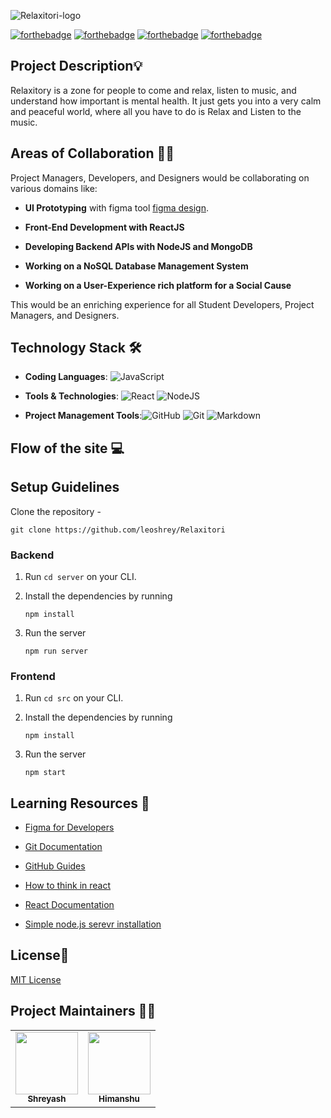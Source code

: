 ![Relaxitori-logo](https://github.com/leoshrey/Relaxitori/blob/master/public/logoR.png)

[![forthebadge](https://forthebadge.com/images/badges/open-source.svg)](https://forthebadge.com)
[![forthebadge](https://forthebadge.com/images/badges/built-with-love.svg)](https://forthebadge.com)
[![forthebadge](https://forthebadge.com/images/badges/built-by-developers.svg)](https://forthebadge.com)
[![forthebadge](https://forthebadge.com/images/badges/makes-people-smile.svg)](https://forthebadge.com)



## Project Description💡

Relaxitory is a zone for people to come and relax, listen to music, and understand how important is mental health. It just gets you into a very calm and peaceful world, where all you have to do is Relax and Listen to the music.

## Areas of Collaboration 👨‍🏭

Project Managers, Developers, and Designers would be collaborating on various domains like:

-   **UI Prototyping** with figma tool [figma design](https://www.figma.com/file/1gYZlafa8bUZu61ji10unF/Kurakoo?node-id=0%3A1).
    
-   **Front-End Development with ReactJS**
    
-   **Developing Backend APIs with NodeJS and MongoDB**
    
-   **Working on a NoSQL Database Management System**
    
-   **Working on a User-Experience rich platform for a Social Cause**
    

This would be an enriching experience for all Student Developers, Project Managers, and Designers.


## Technology Stack 🛠️

- **Coding Languages**: <img alt="JavaScript" src="https://img.shields.io/badge/javascript%20-%23323330.svg?&style=for-the-badge&logo=javascript&logoColor=%23F7DF1E"/>

- **Tools & Technologies**: <img alt="React" src="https://img.shields.io/badge/react%20-%2320232a.svg?&style=for-the-badge&logo=react&logoColor=%2361DAFB"/> <img alt="NodeJS" src="https://img.shields.io/badge/node.js%20-%2343853D.svg?&style=for-the-badge&logo=node.js&logoColor=white"/>


- **Project Management Tools**:<img alt="GitHub" src="https://img.shields.io/badge/github%20-%23121011.svg?&style=for-the-badge&logo=github&logoColor=white"/> <img alt="Git" src="https://img.shields.io/badge/git%20-%23F05033.svg?&style=for-the-badge&logo=git&logoColor=white"/> <img alt="Markdown" src="https://img.shields.io/badge/markdown-%23000000.svg?&style=for-the-badge&logo=markdown&logoColor=white"/>


## Flow of the site :computer:




## Setup Guidelines
Clone the repository -
```
git clone https://github.com/leoshrey/Relaxitori
```

### Backend

1. Run `cd server` on your CLI.

2. Install the dependencies by running
    ```
    npm install
    ```

3. Run the server
    ```
    npm run server
    ```

### Frontend

1. Run `cd src` on your CLI.

2. Install the dependencies by running
    ```
    npm install
    ```

3. Run the server
    ```
    npm start
    ```

    




## Learning Resources 🧰


- [Figma for Developers](https://www.youtube.com/playlist?list=PL7e8VJ_ZN6epq-oiYOufiuPI-fpDC2Mby)
- [Git Documentation](https://git-scm.com/docs)
- [GitHub Guides](https://guides.github.com/)
- [How to think in react](https://www.youtube.com/watch?v=YJPSR9dEQV8&t=17s)
- [React Documentation](https://reactjs.org/docs/getting-started.html)
    
- [Simple node.js serevr installation ](https://frontendmasters.com/courses/api-design-nodejs/using-the-mongo-with-node/)

## License📜

[MIT License]()



## Project Maintainers 👨‍💻
<table>
<tr>
    <td align="center"><a href="https://www.linkedin.com/in/shreyash-lata/"><img src="https://media-exp1.licdn.com/dms/image/C4E03AQExM77z80AXbw/profile-displayphoto-shrink_400_400/0/1621689036954?e=1628121600&v=beta&t=m-mec1Z2lk25EHZvTSFdawiQ_nyvoXhPz_d1z3nMZ-M" width="100px;" alt=""/><br /><sub><b>Shreyash</b></sub></a><br />
</a> </td>
    <td align="center"><a href="https://himanshujaidka-github-io.vercel.app/"><img src="https://avatars.githubusercontent.com/u/58654018?v=4" width="100px;" alt=""/><br /><sub><b>Himanshu</b></sub></a><br />
</a></td>
   

  </tr>
</table>



